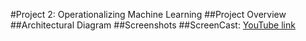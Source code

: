 
#Project 2: Operationalizing Machine Learning
##Project Overview
##Architectural Diagram
##Screenshots
##ScreenCast: [YouTube link](https://youtu.be/Q0trirdPpRA)